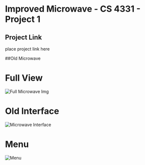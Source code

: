 # Improved Microwave - CS 4331 - Project 1
## Project Link
place project link here

##Old Microwave
# Full View
![Full Microwave Img](https://i.imgur.com/szlRuyn.jpg)

# Old Interface
![Microwave Interface](https://i.imgur.com/Ujnn5w9.jpg)

# Menu
![Menu](https://i.imgur.com/1kqIfIc.jpg)

